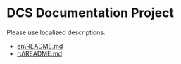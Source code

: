 # DCS Documentation Project

Please use localized descriptions:

- [en\README.md](en\README.md)
- [ru\README.md](ru\README.md)

